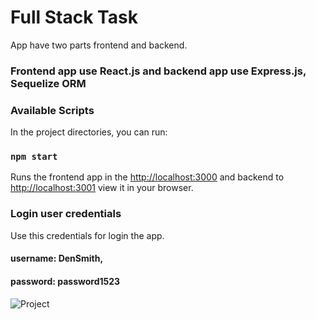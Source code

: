 # Full Stack Task
App have two parts frontend and backend.

### Frontend app use React.js and backend app use Express.js, Sequelize ORM
### Available Scripts

In the project directories, you can run:

### `npm start`

Runs the frontend app in the [http://localhost:3000](http://localhost:3000) and backend to [http://localhost:3001](http://localhost:3001) view it in your browser.

### Login user credentials

Use this credentials for login the app.
#### username: DenSmith, 
#### password: password1523 

![Project](https://gyazo.com/7b61ef8cb5e0ab6c96d283f6896b47e6 "Project")

